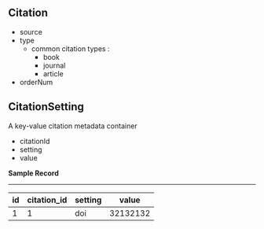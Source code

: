 Citation
--------

- source 
- type
    - common citation types :
        - book
        - journal
        - article 
- orderNum


CitationSetting
----------------
A key-value citation metadata container

- citationId 
- setting
- value

**Sample Record**

-----------------------------------------
| id | citation_id | setting | value    |
|----|-------------|---------|----------|
|  1 |           1 | doi     | 32132132 |

